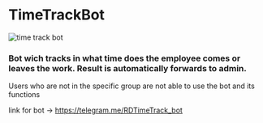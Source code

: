 # TimeTrackBot
![time track bot](https://images.unsplash.com/photo-1563861826100-9cb868fdbe1c?ixlib=rb-1.2.1&ixid=MnwxMjA3fDB8MHxleHBsb3JlLWZlZWR8NXx8fGVufDB8fHx8&w=1000&q=80)
### Bot wich tracks in what time does the employee comes or leaves the work. Result is automatically forwards to admin.
Users who are not in the specific group are not able to use the bot and its functions

 link for bot -> https://telegram.me/RDTimeTrack_bot

